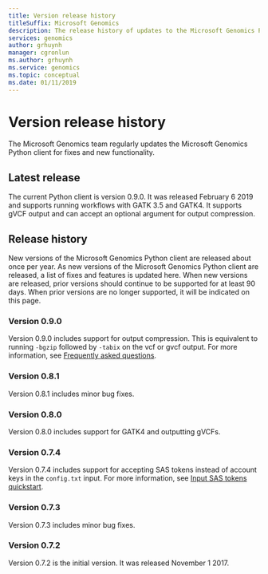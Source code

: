 ```yaml
---
title: Version release history
titleSuffix: Microsoft Genomics
description: The release history of updates to the Microsoft Genomics Python client for fixes and new functionality. 
services: genomics
author: grhuynh
manager: cgronlun
ms.author: grhuynh
ms.service: genomics
ms.topic: conceptual
ms.date: 01/11/2019
---
```


# Version release history
The Microsoft Genomics team regularly updates the Microsoft Genomics Python client for fixes and new functionality. 

## Latest release
The current Python client is version 0.9.0. It was released February 6 2019 and supports running workflows with GATK 3.5 and GATK4. It supports gVCF output and can accept an optional argument for output compression.


## Release history 
New versions of the Microsoft Genomics Python client are released about once per year. As new versions of the Microsoft Genomics Python client are released, a list of fixes and features is updated here. When new versions are released, prior versions should continue to be supported for at least 90 days. When prior versions are no longer supported, it will be indicated on this page. 

### Version 0.9.0
Version 0.9.0 includes support for output compression. This is equivalent to running `-bgzip` followed by `-tabix` on the vcf or gvcf output. For more information, see [Frequently asked questions](frequently-asked-questions-genomics.yml). 

### Version 0.8.1
Version 0.8.1 includes minor bug fixes.  

### Version 0.8.0
Version 0.8.0 includes support for GATK4 and outputting gVCFs.  

### Version 0.7.4
Version 0.7.4 includes support for accepting SAS tokens instead of account keys in the `config.txt` input. For more information, see [Input SAS tokens quickstart](quickstart-input-sas.md). 

### Version 0.7.3
Version 0.7.3 includes minor bug fixes.

### Version 0.7.2
Version 0.7.2 is the initial version. It was released November 1 2017.

